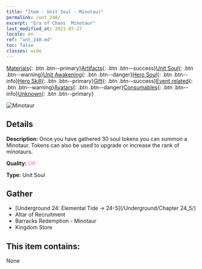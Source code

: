 ```yaml
---
title: "Item - Unit Soul - Minotaur"
permalink: /unt_248/
excerpt: "Era of Chaos  Minotaur"
last_modified_at: 2021-07-27
locale: en
ref: "unt_248.md"
toc: false
classes: wide
---
```

 [Materials](/Items/){: .btn .btn--primary}[Artifacts](/Items/Artifacts/){: .btn .btn--success}[Unit Soul](/Items/UnitSoul/){: .btn .btn--warning}[Unit Awakening](/Items/UnitAwakening/){: .btn .btn--danger}[Hero Soul](/Items/HeroSoul/){: .btn .btn--info}[Hero Skill](/Items/HeroSkill/){: .btn .btn--primary}[Gift](/Items/Gift/){: .btn .btn--success}[Event related](/Items/Events/){: .btn .btn--warning}[Avatars](/Items/Avatars/){: .btn .btn--danger}[Consumables](/Items/Consumables/){: .btn .btn--info}[Unknown](/Items/Unknown/){: .btn .btn--primary}

 ![Minotaur](/images/u/ti_niutouguai.jpg)

## Details
 **Description:** Once you have gathered 30 soul tokens you can summon a Minotaur. Tokens can also be used to upgrade or increase the rank of minotaurs.

 **Quality:** <span style="color: #DA70D6">OK</span>

 **Type:** Unit Soul

## Gather

*    [Underground 24: Elemental Tide -> 24-5](/Underground/Chapter 24_5/) 
*    Altar of Recruitment 
*    Barracks Redemption - Minotaur 
*    Kingdom Store 

## This item contains:

  None

